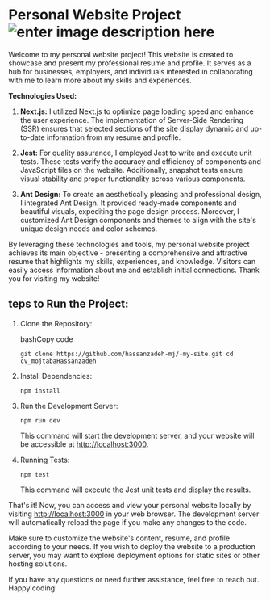 # Personal Website Project ![enter image description here](https://s8.uupload.ir/files/template_mk5d.png)
Welcome to my personal website project! This website is created to showcase and present my professional resume and profile. It serves as a hub for businesses, employers, and individuals interested in collaborating with me to learn more about my skills and experiences.

**Technologies Used:**

1.  **Next.js:** I utilized Next.js to optimize page loading speed and enhance the user experience. The implementation of Server-Side Rendering (SSR) ensures that selected sections of the site display dynamic and up-to-date information from my resume and profile.
    
2.  **Jest:** For quality assurance, I employed Jest to write and execute unit tests. These tests verify the accuracy and efficiency of components and JavaScript files on the website. Additionally, snapshot tests ensure visual stability and proper functionality across various components.
    
3.  **Ant Design:** To create an aesthetically pleasing and professional design, I integrated Ant Design. It provided ready-made components and beautiful visuals, expediting the page design process. Moreover, I customized Ant Design components and themes to align with the site's unique design needs and color schemes.
    

By leveraging these technologies and tools, my personal website project achieves its main objective - presenting a comprehensive and attractive resume that highlights my skills, experiences, and knowledge. Visitors can easily access information about me and establish initial connections. Thank you for visiting my website!

## teps to Run the Project:

1.  Clone the Repository:
    
    bashCopy code
    
    `git clone https://github.com/hassanzadeh-mj/-my-site.git
    cd cv_mojtabaHassanzadeh` 
    
2.  Install Dependencies:
    
    `npm install` 
    
3.  Run the Development Server:
    
    `npm run dev` 
    
    This command will start the development server, and your website will be accessible at [http://localhost:3000](http://localhost:3000/).
    
4.  Running Tests:
    
    `npm test` 
    
    This command will execute the Jest unit tests and display the results.
    

That's it! Now, you can access and view your personal website locally by visiting [http://localhost:3000](http://localhost:3000/) in your web browser. The development server will automatically reload the page if you make any changes to the code.

Make sure to customize the website's content, resume, and profile according to your needs. If you wish to deploy the website to a production server, you may want to explore deployment options for static sites or other hosting solutions.

If you have any questions or need further assistance, feel free to reach out. Happy coding!


